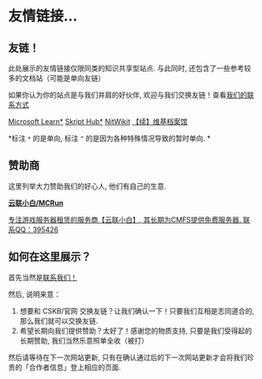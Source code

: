 # 友情链接…

## 友链！

此处展示的友情链接仅限同类的知识共享型站点. 与此同时, 还包含了一些参考较多的文档站（可能是单向友链）

如果你认为你的站点是与我们并肩的好伙伴, 欢迎与我们交换友链！查看[我们的联系方式](/zhCN/guide/contact)

<div class="exlinks" style="margin-top: .8rem;">
    <a class="bitter exlink" target="_blank" href="https://learn.microsoft.com/" title="微软官方文档">Microsoft Learn*</a>
    <a class="bitter exlink" target="_blank" href="https://skripthub.net/" title="第三方Skript文档">Skript Hub*</a>
    <a class="bitter exlink" target="_blank" href="https://nitwikit.8aka.org" title="笨蛋 MC 开服教程">NitWikit</a>
    <a class="bitter exlink" target="_blank" href="https://snowcutieowo.github.io/" title="SnowCutie 插件文档翻译合集 《Continue》">【续】维基档案馆</a>
</div>


*标注 `*` 的是单向, 标注 `^` 的是因为各种特殊情况导致的暂时单向. *

## 赞助商

这里列举大力赞助我们的好心人, 他们有自己的生意. 

<div class="exlinks two-one" style="margin-top: .8rem;">
    <a class="bitter exlink card-like" target="_blank" href="https://www.mcmc.run/" title="云联小白">
        <b>云联小白/MCRun</b>
        <p class="smaller">专注游戏服务器租赁的服务商【云联小白】, 其长期为CMFS提供免费服务器. 联系QQ：395426</p>
    </a>
</div>

## 如何在这里展示？

首先当然是[联系我们！](/zhCN/guide/contact.html)

然后, 说明来意：

1.   想要和 CSKB/官网 交换友链？让我们确认一下！只要我们互相是志同道合的, 那么我们就可以交换友链. 
2.   希望长期向我们提供赞助？太好了！感谢您的物质支持, 只要是我们受得起的长期赞助, 我们当然乐意照单全收（被打）

然后请等待在下一次网站更新, 只有在确认通过后的下一次网站更新才会将我们珍贵的「合作者信息」登上相应的页面. 
